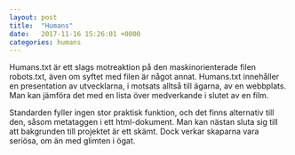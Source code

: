 ```yaml
---
layout: post
title:  "Humans"
date:   2017-11-16 15:26:01 +0000
categories: humans
---
```

Humans.txt är ett slags motreaktion på den maskinorienterade filen robots.txt, även om syftet med filen är något annat. Humans.txt innehåller
en presentation av utvecklarna, i motsats alltså till ägarna, av en webbplats. Man kan jämföra det med en lista över medverkande i slutet av en
film.

Standarden fyller ingen stor praktisk funktion, och det finns alternativ till den, såsom metataggen i ett html-dokument. Man kan nästan sluta sig
till att bakgrunden till projektet är ett skämt. Dock verkar skaparna vara seriösa, om än med glimten i ögat.

[jekyll-docs]: https://jekyllrb.com/docs/home
[jekyll-gh]:   https://github.com/jekyll/jekyll
[jekyll-talk]: https://talk.jekyllrb.com/
